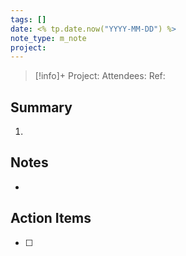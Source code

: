 ```yaml
---
tags: []
date: <% tp.date.now("YYYY-MM-DD") %>
note_type: m_note
project:
---
```


> [!info]+
>Project: 
>Attendees: 
>Ref:

## Summary
1. 


## Notes
* 


## Action Items
- [ ] 